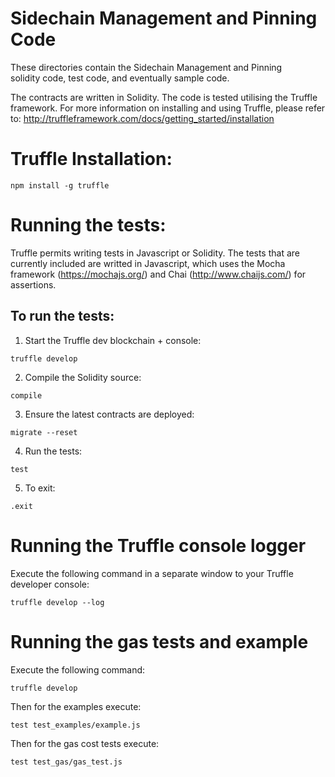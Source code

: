 # Sidechain Management and Pinning Code

These directories contain the Sidechain Management and Pinning  
solidity code, test code, and eventually sample code.




The contracts are written in Solidity. The code is tested utilising the Truffle 
framework.  For more information on installing and using Truffle, please 
refer to: http://truffleframework.com/docs/getting_started/installation



# Truffle Installation:
```
npm install -g truffle
```

# Running the tests:
Truffle permits writing tests in Javascript or Solidity.  The tests that 
are currently included are writted in Javascript, which uses the 
Mocha framework (https://mochajs.org/) and 
Chai (http://www.chaijs.com/) for assertions.

## To run the tests:
1. Start the Truffle dev blockchain + console:
```
truffle develop
```

2. Compile the Solidity source:
```
compile
```

3. Ensure the latest contracts are deployed:
```
migrate --reset
```

4. Run the tests:
```
test
```

5. To exit:
```
.exit
```


# Running the Truffle console logger
Execute the following command in a separate window to your Truffle developer console:
```
truffle develop --log
```

# Running the gas tests and example
Execute the following command:
```
truffle develop
```
Then for the examples execute:
```
test test_examples/example.js
```
Then for the gas cost tests execute:
```
test test_gas/gas_test.js
```

